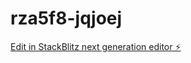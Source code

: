 # rza5f8-jqjoej

[Edit in StackBlitz next generation editor ⚡️](https://stackblitz.com/~/github.com/jcmendozav/rza5f8-jqjoej)